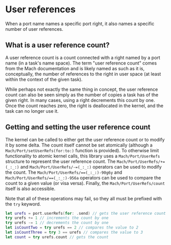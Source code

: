 # User references

When a port name names a specific port right, it also names a specific number of user references.

## What is a user reference count?

A user reference count is a count connected with a right named by a port name (in a task's name space). The term "user reference count" comes from the Mach documentation and is likely named as such as it is, conceptually, the number of references to the right in user space (at least within the context of the given task).

While perhaps not exactly the same thing in concept, the user reference count can also be seen simply as the number of copies a task has of the given right. In many cases, using a right decrements this count by one. Once the count reaches zero, the right is deallocated in the kernel, and the task can no longer use it.

## Getting and setting the user reference count

The kernel can be called to either get the user reference count or to modify it by some delta. The count itself cannot be set atomically (although a ``Mach/Port/setUserRefs(for:to:)`` function is provided). To otherwise limit functionality to atomic kernel calls, this library uses a ``Mach/Port/UserRefs`` structure to represent the user reference count. The ``Mach/Port/UserRefs/+=(_:_:)`` and ``Mach/Port/UserRefs/-=(_:_:)`` operators can be used to modify the count. The ``Mach/Port/UserRefs/==(_:_:)-90g6y`` and ``Mach/Port/UserRefs/==(_:_:)-956a`` operators can be used to compare the count to a given value (or visa versa). Finally, the ``Mach/Port/UserRefs/count`` itself is also accessible.

Note that all of these operations may fail, so they all must be prefixed with the `try` keyword.

```swift
let urefs = port.userRefs(for: .send) // gets the user reference count for the send right
try urefs += 1 // increments the count by one
try urefs -= 1 // decrements the count by one
let isCountTwo = try urefs == 2 // compares the value to 2
let isCountThree = try 3 == urefs // compares the value to 3
let count = try urefs.count // gets the count
```